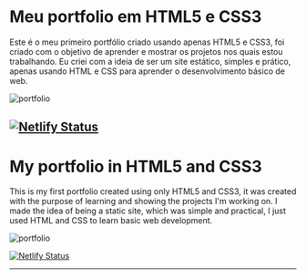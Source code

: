 # Meu portfolio em HTML5 e CSS3

Este é o meu primeiro portfólio criado usando apenas HTML5 e CSS3, foi criado com o objetivo de aprender e mostrar os projetos nos quais estou trabalhando. Eu criei com a ideia de ser um site estático, simples e prático, apenas usando HTML e CSS para aprender o desenvolvimento básico de web.

![portfolio](https://github.com/alpdias/portfolio-html-css/blob/master/src/_img/portfolio.png)

[![Netlify Status](https://api.netlify.com/api/v1/badges/d2890bd6-916e-4df8-9393-ae8d8565d415/deploy-status)](https://app.netlify.com/sites/paulodeveloper/deploys)
--------------------------------------------------------------------------------------------------------------

# My portfolio in HTML5 and CSS3

This is my first portfolio created using only HTML5 and CSS3, it was created with the purpose of learning and showing the projects 
I'm working on. I made the idea of being a static site, which was simple and practical, I just used HTML and CSS to learn basic web 
development.

![portfolio](https://github.com/alpdias/portfolio-html-css/blob/master/src/_img/portfolio.png)

[![Netlify Status](https://api.netlify.com/api/v1/badges/d2890bd6-916e-4df8-9393-ae8d8565d415/deploy-status)](https://app.netlify.com/sites/paulodeveloper/deploys)

------------------------------------------------------------------------------------------------------------------
